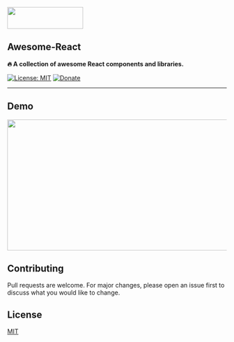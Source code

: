 
<a href="https://github.com/PHClement"><img src="https://i.imgur.com/0vm3SgU.png"  height="50" width="174"/></a>

## Awesome-React
**🔥 A collection of awesome React components and libraries.**
<br>

[![License: MIT](https://img.shields.io/badge/License-MIT-yellow.svg)](https://opensource.org/licenses/MIT)
[![Donate](https://img.shields.io/badge/Donate-PayPal-green.svg)](https://paypal.me/nocturnelab)

___

## Demo

<a href="https://github.com/PHClement"><img src="https://i.imgur.com/KhmM74x.gif" height="300" width="600"/></a>

## Contributing
Pull requests are welcome. For major changes, please open an issue first to discuss what you would like to change.


## License
[MIT](https://choosealicense.com/licenses/mit/)
